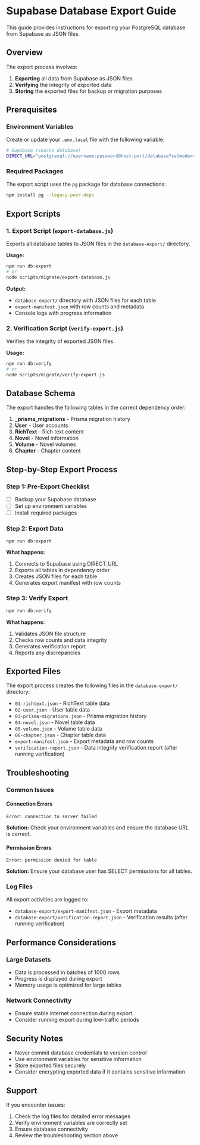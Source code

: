 # Supabase Database Export Guide

This guide provides instructions for exporting your PostgreSQL database from Supabase as JSON files.

## Overview

The export process involves:
1. **Exporting** all data from Supabase as JSON files
2. **Verifying** the integrity of exported data
3. **Storing** the exported files for backup or migration purposes

## Prerequisites

### Environment Variables
Create or update your `.env.local` file with the following variable:

```bash
# Supabase (source database)
DIRECT_URL="postgresql://username:password@host:port/database?sslmode=require"
```

### Required Packages
The export script uses the `pg` package for database connections:

```bash
npm install pg --legacy-peer-deps
```

## Export Scripts

### 1. Export Script (`export-database.js`)
Exports all database tables to JSON files in the `database-export/` directory.

**Usage:**
```bash
npm run db:export
# or
node scripts/migrate/export-database.js
```

**Output:**
- `database-export/` directory with JSON files for each table
- `export-manifest.json` with row counts and metadata
- Console logs with progress information

### 2. Verification Script (`verify-export.js`)
Verifies the integrity of exported JSON files.

**Usage:**
```bash
npm run db:verify
# or
node scripts/migrate/verify-export.js
```

## Database Schema

The export handles the following tables in the correct dependency order:

1. **_prisma_migrations** - Prisma migration history
2. **User** - User accounts
3. **RichText** - Rich text content
4. **Novel** - Novel information
5. **Volume** - Novel volumes
6. **Chapter** - Chapter content

## Step-by-Step Export Process

### Step 1: Pre-Export Checklist
- [ ] Backup your Supabase database
- [ ] Set up environment variables
- [ ] Install required packages

### Step 2: Export Data
```bash
npm run db:export
```

**What happens:**
1. Connects to Supabase using DIRECT_URL
2. Exports all tables in dependency order
3. Creates JSON files for each table
4. Generates export manifest with row counts

### Step 3: Verify Export
```bash
npm run db:verify
```

**What happens:**
1. Validates JSON file structure
2. Checks row counts and data integrity
3. Generates verification report
4. Reports any discrepancies

## Exported Files

The export process creates the following files in the `database-export/` directory:

- `01-richtext.json` - RichText table data
- `02-user.json` - User table data
- `03-prisma-migrations.json` - Prisma migration history
- `04-novel.json` - Novel table data
- `05-volume.json` - Volume table data
- `06-chapter.json` - Chapter table data
- `export-manifest.json` - Export metadata and row counts
- `verification-report.json` - Data integrity verification report (after running verification)

## Troubleshooting

### Common Issues

#### Connection Errors
```
Error: connection to server failed
```
**Solution:** Check your environment variables and ensure the database URL is correct.

#### Permission Errors
```
Error: permission denied for table
```
**Solution:** Ensure your database user has SELECT permissions for all tables.

### Log Files
All export activities are logged to:
- `database-export/export-manifest.json` - Export metadata
- `database-export/verification-report.json` - Verification results (after running verification)

## Performance Considerations

### Large Datasets
- Data is processed in batches of 1000 rows
- Progress is displayed during export
- Memory usage is optimized for large tables

### Network Connectivity
- Ensure stable internet connection during export
- Consider running export during low-traffic periods

## Security Notes

- Never commit database credentials to version control
- Use environment variables for sensitive information
- Store exported files securely
- Consider encrypting exported data if it contains sensitive information

## Support

If you encounter issues:
1. Check the log files for detailed error messages
2. Verify environment variables are correctly set
3. Ensure database connectivity
4. Review the troubleshooting section above